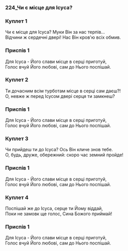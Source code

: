 ### 224_Чи є місце для Ісуса?
### Куплет 1
Чи є місце для Ісуса? Муки Він за нас терпів...<br/>Відчини ж сердечні двері! Нас Він кров'ю всіх обмив.
### Приспів 1
Для Ісуса - Його слави місце в серці приготуй,<br/>Голос вчуй Його любові, сам до Нього поспішай.
### Куплет 2
Ти дочасним всім турботам місце в серці сам даєш?!<br/>О, невже ж перед Ісусом двері серця ти замкнеш?
### Приспів 1
Для Ісуса - Його слави місце в серці приготуй,<br/>Голос вчуй Його любові, сам до Нього поспішай.
### Куплет 3
Чи прийдеш ти до Ісуса? Ось Він кличе знов тебе.<br/>О, будь, друже, обережний: скоро час земний пройде!
### Приспів 1
Для Ісуса - Його слави місце в серці приготуй,<br/>Голос вчуй Його любові, сам до Нього поспішай.
### Куплет 4
Поспішай же до Ісуса, серце ти Йому віддай, <br/>Поки не замовк ще голос, Сина Божого приймай!
### Приспів 1
Для Ісуса - Його слави місце в серці приготуй,<br/>Голос вчуй Його любові, сам до Нього поспішай.
